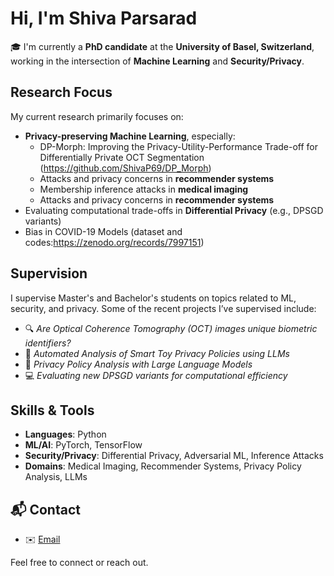 # Hi, I'm Shiva Parsarad

🎓 I'm currently a **PhD candidate** at the **University of Basel, Switzerland**, working in the intersection of **Machine Learning** and **Security/Privacy**.

##  Research Focus

My current research primarily focuses on:

- **Privacy-preserving Machine Learning**, especially:
  - DP-Morph: Improving the Privacy-Utility-Performance Trade-off for Differentially Private OCT Segmentation (https://github.com/ShivaP69/DP_Morph)
  - Attacks and privacy concerns in **recommender systems**
  - Membership inference attacks in **medical imaging**
  - Attacks and privacy concerns in **recommender systems**
-  Evaluating computational trade-offs in **Differential Privacy** (e.g., DPSGD variants)
-  Bias in COVID-19 Models (dataset and codes:https://zenodo.org/records/7997151)

## Supervision

I supervise Master's and Bachelor's students on topics related to ML, security, and privacy. Some of the recent projects I’ve supervised include:

- 🔍 *Are Optical Coherence Tomography (OCT) images unique biometric identifiers?*
- 🤖 *Automated Analysis of Smart Toy Privacy Policies using LLMs*
- 🧾 *Privacy Policy Analysis with Large Language Models*
- 💻 *Evaluating new DPSGD variants for computational efficiency*

## Skills & Tools

- **Languages**: Python
- **ML/AI**: PyTorch, TensorFlow
- **Security/Privacy**: Differential Privacy, Adversarial ML, Inference Attacks
- **Domains**: Medical Imaging, Recommender Systems, Privacy Policy Analysis, LLMs


## 📬 Contact

- ✉️ [Email](mailto:shiva.parsarad@unibas.ch)

Feel free to connect or reach out.
